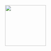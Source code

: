<p align="center">
<img src="https://c-sf.smule.com/rs-s77/arr/04/f3/814b0665-1a59-4338-86f9-bb50ae606c44.jpg" width="128" height="128"/>
</p>
